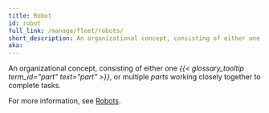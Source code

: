 ```yaml
---
title: Robot
id: robot
full_link: /manage/fleet/robots/
short_description: An organizational concept, consisting of either one part, or multiple parts working closely together to complete tasks.
aka:
---
```


An organizational concept, consisting of either one *{{< glossary_tooltip term_id="part" text="part" >}}*, or multiple *parts* working closely together to complete tasks.

For more information, see [Robots](../../manage/fleet/robots/).
